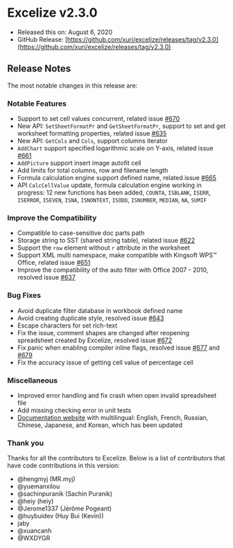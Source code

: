 # Excelize v2.3.0

* Released this on: August 6, 2020
* GitHub Release: [https://github.com/xuri/excelize/releases/tag/v2.3.0](https://github.com/xuri/excelize/releases/tag/v2.3.0)

## Release Notes

The most notable changes in this release are:

### Notable Features

* Support to set cell values concurrent, related issue [#670](https://github.com/xuri/excelize/issues/670)
* New API: `SetSheetFormatPr` and `GetSheetFormatPr`, support to set and get worksheet formatting properties, related issue [#635](https://github.com/xuri/excelize/issues/635)
* New API: `GetCols` and `Cols`, support columns iterator
* `AddChart` support specified logarithmic scale on Y-axis, related issue [#661](https://github.com/xuri/excelize/issues/661)
* `AddPicture` support insert image autofit cell
* Add limits for total columns, row and filename length
* Formula calculation engine support defined name, related issue [#665](https://github.com/xuri/excelize/issues/665)
* API `CalcCellValue` update, formula calculation engine working in progress: 12 new functions has been added, `COUNTA`, `ISBLANK`, `ISERR`, `ISERROR`, `ISEVEN`, `ISNA`, `ISNONTEXT`, `ISODD`, `ISNUMBER`, `MEDIAN`, `NA`, `SUMIF`

### Improve the Compatibility

* Compatible to case-sensitive doc parts path
* Storage string to SST (shared string table), related issue [#622](https://github.com/xuri/excelize/issues/622)
* Support the `row` element without `r` attribute in the worksheet
* Support XML multi namespace, make compatible with Kingsoft WPS&trade; Office, related issue [#651](https://github.com/xuri/excelize/issues/651)
* Improve the compatibility of the auto filter with Office 2007 - 2010, resolved issue [#637](https://github.com/xuri/excelize/issues/637)

### Bug Fixes

* Avoid duplicate filter database in workbook defined name
* Avoid creating duplicate style, resolved issue [#643](https://github.com/xuri/excelize/issues/643)
* Escape characters for set rich-text
* Fix the issue, comment shapes are changed after reopening spreadsheet created by Excelize, resolved issue [#672](https://github.com/xuri/excelize/issues/672)
* Fix panic when enabling compiler inline flags, resolved issue [#677](https://github.com/xuri/excelize/issues/677) and [#679](https://github.com/xuri/excelize/issues/679)
* Fix the accuracy issue of getting cell value of percentage cell

### Miscellaneous

* Improved error handling and fix crash when open invalid spreadsheet file
* Add missing checking error in unit tests
* [Documentation website](https://xuri.me/excelize) with multilingual: English, French, Russian, Chinese, Japanese, and Korean, which has been updated

### Thank you

Thanks for all the contributors to Excelize. Below is a list of contributors that have code contributions in this version:

* @hengmyj (MR.myj)
* @yuemanxilou
* @sachinpuranik (Sachin Puranik)
* @heiy (heiy)
* @Jerome1337 (Jérôme Pogeant)
* @huybuidev (Huy Bui (Kevin))
* jaby
* @xuancanh
* @WXDYGR
